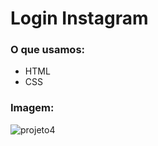 # Login Instagram

### O que usamos:
- HTML
- CSS

### Imagem:
![projeto4](https://github.com/Lucindo27/instagram/assets/107704640/dfca0303-47ba-4684-9537-aee99bca21f2)
